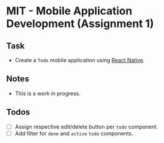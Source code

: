 # MIT - Mobile Application Development (Assignment 1)
## Task
- Create a `Todo` mobile application using [React Native](https://reactnative.dev/).
## Notes
- This is a work in progress.
## Todos
- [ ] Assign respective edit/delete button per `todo` component.
- [ ] Add filter for `done` and `active` `todo` components.
